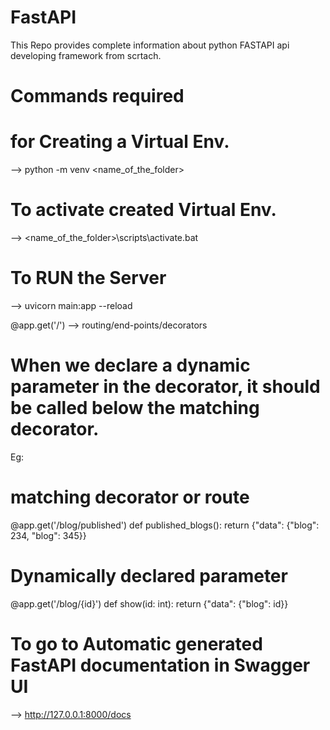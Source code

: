# FastAPI

This Repo provides complete information about python FASTAPI api developing framework from scrtach.


# Commands required

# for Creating a Virtual Env.
--> python -m venv <name_of_the_folder>

# To activate created Virtual Env.
--> <name_of_the_folder>\scripts\activate.bat

# To RUN the Server
--> uvicorn main:app --reload



@app.get('/') --> routing/end-points/decorators
# When we declare a dynamic parameter in the decorator, it should be called below the matching decorator.

Eg:
# matching decorator or route
@app.get('/blog/published')
def published_blogs():
    return {"data": {"blog": 234, "blog": 345}}

# Dynamically declared parameter
@app.get('/blog/{id}')
def show(id: int):
    return {"data": {"blog": id}}


# To go to Automatic generated FastAPI documentation in Swagger UI
--> http://127.0.0.1:8000/docs